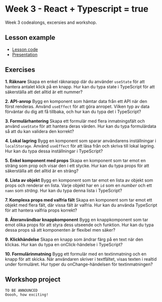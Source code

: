 # Week 3 - React + Typescript = true

Week 3 codealongs, excersies and workshop.

## Lesson example

- [Lesson code](./lesson-code/)
- [Presentation]()

## Exercises

**1. Räknare**
Skapa en enkel räknarapp där du använder `useState` för att hantera antalet klick på en knapp.
Hur kan du typa state i TypeScript för att säkerställa att det alltid är ett nummer?

**2. API-anrop**
Bygg en komponent som hämtar data från ett API när den först renderas. Använd `useEffect` för att göra anropet.
Vilken typ av data förväntar du dig att få tillbaka, och hur kan du typa det i TypeScript?

**3. Formulärhantering**
Skapa ett formulär med flera inmatningsfält och använd `useState` för att hantera deras värden.
Hur kan du typa formulärdata så att du kan validera den korrekt?

**4. Lokal lagring**
Bygg en komponent som sparar användarens inställningar i `localStorage`. Använd `useEffect` för att läsa från och skriva till lokal lagring.
Hur kan du typa dessa inställningar i TypeScript?

**5. Enkel komponent med props**
Skapa en komponent som tar emot en sträng som prop och visar den i ett stycke.
Hur kan du typa props för att säkerställa att det alltid är en sträng?

**6. Lista av objekt**
Bygg en komponent som tar emot en lista av objekt som props och renderar en lista. Varje objekt har en `id` som en _number_ och ett `namn` som _sträng_.
Hur kan du typa denna lista i TypeScript?

**7. Komplexa props med valfria fält**
Skapa en komponent som tar emot ett objekt med flera fält, där vissa fält är valfria.
Hur kan du använda TypeScript för att hantera valfria props korrekt?

**8. Återanvändbar knappkomponent**
Bygg en knappkomponent som tar emot olika props för att styra dess utseende och funktion.
Hur kan du typa dessa props så att komponenten är flexibel men säker?

**9. Klickhändelse**
Skapa en knapp som ändrar färg på en text när den klickas.
Hur kan du typa en onClick-händelse i TypeScript?

**10. Formulärinmatning**
Bygg ett formulär med en textinmatning och en knapp för att skicka. När användaren skriver i textfältet, visas texten i realtid under formuläret. Hur typer du onChange-händelsen för textinmatningen?

## Workshop project

```
TO BE ANNOUNCED
Ooooh, how exciting!
```
